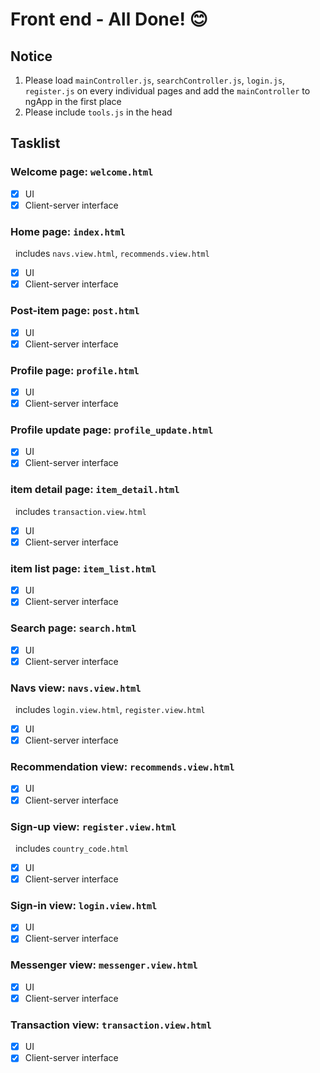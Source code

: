 # Front end - All Done! :blush:
## Notice
1. Please load `mainController.js`, `searchController.js`, `login.js`, `register.js` on every individual pages and add the `mainController` to ngApp in the first place  
2. Please include `tools.js` in the head  

## Tasklist
### Welcome page: `welcome.html`  
- [x] UI  
- [x] Client-server interface  

### Home page: `index.html`  
&nbsp;&nbsp;includes `navs.view.html`, `recommends.view.html`  
- [x] UI  
- [x] Client-server interface  

### Post-item page: `post.html`  
- [x] UI  
- [x] Client-server interface  

### Profile page: `profile.html`  
- [x] UI  
- [x] Client-server interface  

### Profile update page: `profile_update.html`  
- [x] UI  
- [x] Client-server interface  

### item detail page: `item_detail.html`  
&nbsp;&nbsp;includes `transaction.view.html`  
- [x] UI  
- [x] Client-server interface  

### item list page: `item_list.html`  
- [x] UI  
- [x] Client-server interface  

### Search page: `search.html`  
- [x] UI  
- [x] Client-server interface  

### Navs view: `navs.view.html`  
&nbsp;&nbsp;includes `login.view.html`, `register.view.html`  
- [x] UI  
- [x] Client-server interface  

### Recommendation view: `recommends.view.html`  
- [x] UI  
- [x] Client-server interface  

### Sign-up view: `register.view.html`  
&nbsp;&nbsp;includes `country_code.html`  
- [x] UI  
- [x] Client-server interface  

### Sign-in view: `login.view.html`  
- [x] UI
- [x] Client-server interface  

### Messenger view: `messenger.view.html`  
- [x] UI  
- [x] Client-server interface  

### Transaction view: `transaction.view.html`  
- [x] UI  
- [x] Client-server interface  
